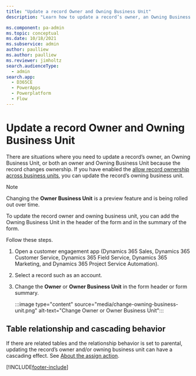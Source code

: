 ```yaml
---
title: "Update a record Owner and Owning Business Unit"
description: "Learn how to update a record’s owner, an Owning Business Unit, or both an Owner and Owning Business Unit because the record changes ownership."

ms.component: pa-admin
ms.topic: conceptual
ms.date: 10/18/2021
ms.subservice: admin
author: paulliew
ms.author: paulliew
ms.reviewer: jimholtz
search.audienceType: 
  - admin
search.app:
  - D365CE
  - PowerApps
  - Powerplatform
  - Flow
---
```

# Update a record Owner and Owning Business Unit

There are situations where you need to update a record’s owner, an Owning Business Unit, or both an owner and Owning Business Unit because the record changes ownership. If you have enabled the [allow record ownership across business units](wp-security-cds.md#to-enable-this-matrix-data-access-structure-preview), you can update the record’s owning business unit. 

> [!NOTE]
> Changing the **Owner Business Unit** is a preview feature and is being rolled out over time.

To update the record owner and owning business unit, you can add the Owning Business Unit in the header of the form and in the summary of the form.

Follow these steps.

1. Open a customer engagement app (Dynamics 365 Sales, Dynamics 365 Customer Service, Dynamics 365 Field Service, Dynamics 365 Marketing, and Dynamics 365 Project Service Automation).

2. Select a record such as an account.

3. Change the **Owner** or **Owner Business Unit** in the form header or form summary.

   :::image type="content" source="media/change-owning-business-unit.png" alt-text="Change Owner or Owner Business Unit":::

## Table relationship and cascading behavior 

If there are related tables and the relationship behavior is set to parental, updating the record’s owner and/or owning business unit can have a cascading effect. See [About the assign action](/powerapps/developer/data-platform/configure-entity-relationship-cascading-behavior).


[!INCLUDE[footer-include](../includes/footer-banner.md)]
